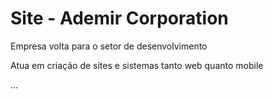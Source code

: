 Site - Ademir Corporation
=========================

Empresa volta para o setor de desenvolvimento

Atua em criação de sites e sistemas tanto web quanto mobile

...
